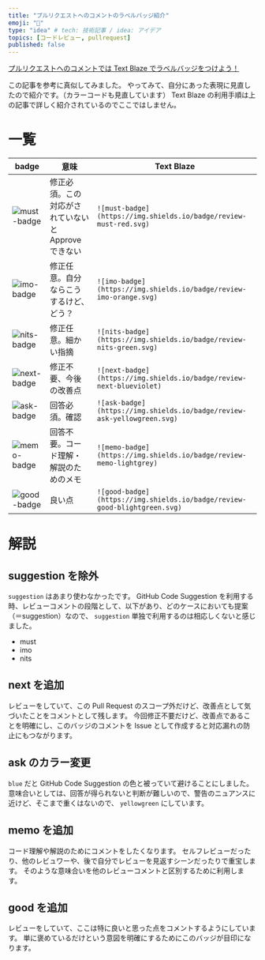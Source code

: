 ```yaml
---
title: "プルリクエストへのコメントのラベルバッジ紹介"
emoji: "📛"
type: "idea" # tech: 技術記事 / idea: アイデア
topics: [コードレビュー, pullrequest]
published: false
---
```


[プルリクエストへのコメントでは Text Blaze でラベルバッジをつけよう！](https://qiita.com/iganin/items/aee297eade84849cc9cd)

この記事を参考に真似してみました。
やってみて、自分にあった表現に見直したので紹介です。（カラーコードも見直しています）
Text Blaze の利用手順は上の記事で詳しく紹介されているのでここではしません。

# 一覧

| badge | 意味 | Text Blaze |
|-------|------|------|
| ![must-badge](https://img.shields.io/badge/review-must-red.svg) | 修正必須。この対応がされていないと Approve できない | `![must-badge](https://img.shields.io/badge/review-must-red.svg)` |
| ![imo-badge](https://img.shields.io/badge/review-imo-orange.svg) | 修正任意。自分ならこうするけど、どう？ | `![imo-badge](https://img.shields.io/badge/review-imo-orange.svg)` |
| ![nits-badge](https://img.shields.io/badge/review-nits-green.svg) | 修正任意。細かい指摘 | `![nits-badge](https://img.shields.io/badge/review-nits-green.svg)` |
| ![next-badge](https://img.shields.io/badge/review-next-blueviolet) | 修正不要、今後の改善点 | `![next-badge](https://img.shields.io/badge/review-next-blueviolet)` |
| ![ask-badge](https://img.shields.io/badge/review-ask-yellowgreen.svg) | 回答必須。確認 | `![ask-badge](https://img.shields.io/badge/review-ask-yellowgreen.svg)` |
| ![memo-badge](https://img.shields.io/badge/review-memo-lightgrey) | 回答不要。コード理解・解説のためのメモ | `![memo-badge](https://img.shields.io/badge/review-memo-lightgrey)` |
| ![good-badge](https://img.shields.io/badge/review-good-blightgreen.svg) | 良い点 | `![good-badge](https://img.shields.io/badge/review-good-blightgreen.svg)` |

# 解説
## suggestion を除外
`suggestion` はあまり使わなかったです。
GitHub Code Suggestion を利用する時、レビューコメントの段階として、以下があり、どのケースにおいても提案（＝suggestion）なので、 `suggestion` 単独で利用するのは相応しくないと感じました。

- must
- imo
- nits

## next を追加
レビューをしていて、この Pull Request のスコープ外だけど、改善点として気づいたことをコメントとして残します。
今回修正不要だけど、改善点であることを明確にし、このバッジのコメントを Issue として作成すると対応漏れの防止にもつながります。

## ask のカラー変更
`blue` だと GitHub Code Suggestion の色と被っていて避けることにしました。
意味合いとしては、回答が得られないと判断が難しいので、警告のニュアンスに近けど、そこまで重くはないので、 `yellowgreen` にしています。

## memo を追加
コード理解や解説のためにコメントをしたくなります。
セルフレビューだったり、他のレビュワーや、後で自分でレビューを見返すシーンだったりで重宝します。
そのような意味合いを他のレビューコメントと区別するために利用します。

## good を追加
レビューをしていて、ここは特に良いと思った点をコメントするようにしています。
単に褒めているだけという意図を明確にするためにこのバッジが目印になります。

